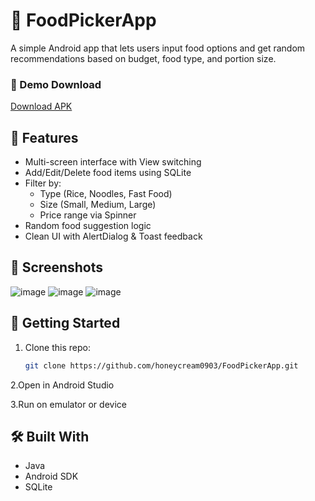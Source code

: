 # 🍱 FoodPickerApp

A simple Android app that lets users input food options and get random recommendations based on budget, food type, and portion size.

### 📲 Demo Download

[Download APK](https://github.com/honeycream0903/FoodPickerApp/releases/download/v1.0-android/app-debug.apk)


## 📱 Features

- Multi-screen interface with View switching
- Add/Edit/Delete food items using SQLite
- Filter by:
  - Type (Rice, Noodles, Fast Food)
  - Size (Small, Medium, Large)
  - Price range via Spinner
- Random food suggestion logic
- Clean UI with AlertDialog & Toast feedback

## 📸 Screenshots
![image](https://github.com/user-attachments/assets/36c5579c-c41b-4835-bf91-7bd13c3aa9f4)
![image](https://github.com/user-attachments/assets/41726ee6-ee9d-472e-ab1c-88db0f7de77d)
![image](https://github.com/user-attachments/assets/6da2b7b5-6d6e-46e5-bf85-0744b9e02dc6)


## 🚀 Getting Started

1. Clone this repo:
   ```bash
   git clone https://github.com/honeycream0903/FoodPickerApp.git

2.Open in Android Studio

3.Run on emulator or device


## 🛠 Built With
- Java
- Android SDK
- SQLite

